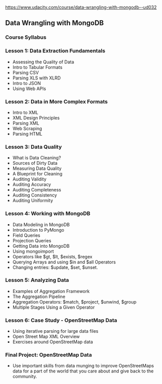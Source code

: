 https://www.udacity.com/course/data-wrangling-with-mongodb--ud032

<h2>Data Wrangling with MongoDB</h2>

<h3>Course Syllabus</h3>

<h3 id="lesson-1-data-extraction-fundamentals">Lesson 1: Data Extraction Fundamentals</h3>

<ul>
<li>Assessing the Quality of Data</li>
<li>Intro to Tabular Formats</li>
<li>Parsing CSV</li>
<li>Parsing XLS with XLRD</li>
<li>Intro to JSON</li>
<li>Using Web APIs</li>
</ul>

<h3 id="lesson-2-data-in-more-complex-formats">Lesson 2: Data in More Complex Formats</h3>

<ul>
<li>Intro to XML</li>
<li>XML Design Principles</li>
<li>Parsing XML</li>
<li>Web Scraping</li>
<li>Parsing HTML</li>
</ul>

<h3 id="lesson-3-data-quality">Lesson 3: Data Quality</h3>

<ul>
<li>What is Data Cleaning?</li>
<li>Sources of Dirty Data</li>
<li>Measuring Data Quality</li>
<li>A Blueprint for Cleaning</li>
<li>Auditing Validity </li>
<li>Auditing Accuracy</li>
<li>Auditing Completeness</li>
<li>Auditing Consistency</li>
<li>Auditing Uniformity</li>
</ul>

<h3 id="lesson-4-working-with-mongodb">Lesson 4: Working with MongoDB</h3>

<ul>
<li>Data Modeling in MongoDB</li>
<li>Introduction to PyMongo</li>
<li>Field Queries</li>
<li>Projection Queries</li>
<li>Getting Data into MongoDB</li>
<li>Using mongoimport</li>
<li>Operators like $gt, $lt, $exists, $regex</li>
<li>Querying Arrays and using $in and $all Operators</li>
<li>Changing entries: $update, $set, $unset.</li>
</ul>

<h3 id="lesson-5-analyzing-data">Lesson 5: Analyzing Data</h3>

<ul>
<li>Examples of Aggregation Framework </li>
<li>The Aggregation Pipeline</li>
<li>Aggregation Operators: $match, $project, $unwind, $group</li>
<li>Multiple Stages Using a Given Operator</li>
</ul>

<h3 id="lesson-6-case-study-openstreetmap-data">Lesson 6: Case Study - OpenStreetMap Data</h3>

<ul>
<li>Using iterative parsing for large data files</li>
<li>Open Street Map XML Overview</li>
<li>Exercises around OpenStreetMap data</li>
</ul>

<h3 id="final-project-openstreetmap-data">Final Project: OpenStreetMap Data</h3>

<ul>
<li>Use important skills from data munging to improve OpenStreetMaps data for a part of the world that you care about and give back to the community.</li>

